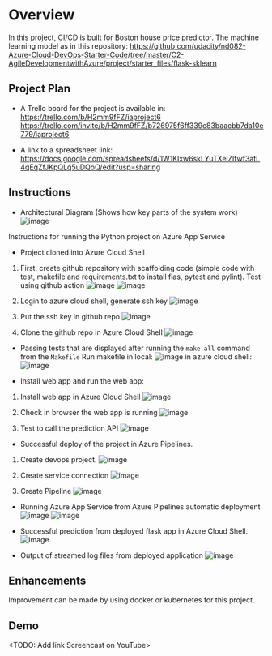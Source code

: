 # Overview

In this project, CI/CD is built for Boston house price predictor. The machine learning model as in this repository:
https://github.com/udacity/nd082-Azure-Cloud-DevOps-Starter-Code/tree/master/C2-AgileDevelopmentwithAzure/project/starter_files/flask-sklearn   

## Project Plan

* A Trello board for the project is available in: https://trello.com/b/H2mm9fFZ/iaproject6
https://trello.com/invite/b/H2mm9fFZ/b726975f6ff339c83baacbb7da10e779/iaproject6

* A link to a spreadsheet link: 
https://docs.google.com/spreadsheets/d/1W1Klxw6skLYuTXelZlfwf3atL4qEqZfJKpQLq5uDQoQ/edit?usp=sharing

## Instructions

* Architectural Diagram (Shows how key parts of the system work)
![image](https://user-images.githubusercontent.com/6762596/188674403-653ec27f-cd98-411b-8004-d673b141780e.png)

Instructions for running the Python project on Azure App Service

* Project cloned into Azure Cloud Shell
1. First, create github repository with scaffolding code (simple code with test, makefile and requirements.txt to install flas, pytest and pylint). Test using github action
![image](https://user-images.githubusercontent.com/6762596/188678474-25bfba53-818b-4091-a21d-7fac77bc1a64.png)
![image](https://user-images.githubusercontent.com/6762596/188678614-71025444-a7c5-4aae-bc0d-c76e7555228f.png)

2. Login to azure cloud shell, generate ssh key
![image](https://user-images.githubusercontent.com/6762596/188676218-ffb4b4ef-11e0-40ab-bb4a-abcc82756c5a.png)

3. Put the ssh key in github repo
![image](https://user-images.githubusercontent.com/6762596/188676505-25795be5-b4a9-4fc2-91e3-ebc45085d04d.png)

4. Clone the github repo in Azure Cloud Shell
![image](https://user-images.githubusercontent.com/6762596/188676779-8085a878-5643-4e15-a795-3483150d2752.png)

* Passing tests that are displayed after running the `make all` command from the `Makefile`
Run makefile
in local:
![image](https://user-images.githubusercontent.com/6762596/188678234-4c7a657b-a74b-461f-9d83-b47d512653f8.png)
in azure cloud shell:
![image](https://user-images.githubusercontent.com/6762596/188677624-4b807bc3-7d59-40d0-8b2c-adcdcfe7711d.png)

* Install web app and run the web app:
1. Install web app in Azure Cloud Shell
![image](https://user-images.githubusercontent.com/6762596/188678877-5aa6cbd0-7485-4784-a899-3c7e6a6c58d5.png)

2. Check in browser the web app is running
![image](https://user-images.githubusercontent.com/6762596/188679049-5a76fa4d-d8f4-484f-aff4-7118205916b1.png)

3. Test to call the prediction API
![image](https://user-images.githubusercontent.com/6762596/188679428-cb765311-81ed-488f-8441-2095fdb0f583.png)

* Successful deploy of the project in Azure Pipelines.
1. Create devops project. 
![image](https://user-images.githubusercontent.com/6762596/188680250-1107026c-1463-42a0-9b7f-dd096209186e.png)

2. Create service connection
![image](https://user-images.githubusercontent.com/6762596/188680536-c2be4243-4e1b-4d49-8fbd-527608ff2418.png)

3. Create Pipeline
![image](https://user-images.githubusercontent.com/6762596/188680753-52f45a30-bca7-4ba8-b938-471e4da5820a.png)

* Running Azure App Service from Azure Pipelines automatic deployment
![image](https://user-images.githubusercontent.com/6762596/188680912-afebf0c2-0597-475f-8fd8-b1d4f3640860.png)
![image](https://user-images.githubusercontent.com/6762596/188681019-23df7dc3-fad5-4e35-93b3-16866a859305.png)

* Successful prediction from deployed flask app in Azure Cloud Shell.  
![image](https://user-images.githubusercontent.com/6762596/188681999-4e1383d9-bf80-4497-962b-49104b4dc86a.png)

* Output of streamed log files from deployed application
![image](https://user-images.githubusercontent.com/6762596/188683141-54cd2eb0-de26-4c20-8d9a-e11632f173d0.png)



## Enhancements

Improvement can be made by using docker or kubernetes for this project.

## Demo 

<TODO: Add link Screencast on YouTube>

